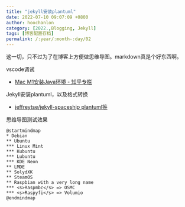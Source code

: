 ```yaml
---
title: "jekyll安装plantuml"
date: 2022-07-10 09:07:09 +0800
author: hoochanlon
category: [2022.,Blogging, Jekyll]
tags: [博客配置存档]
permalink: /:year/:month-:day/02
---
```


这一切，只不过为了在博客上方便做思维导图。markdown真是个好东西啊。 

<!-- more -->

vscode调试

* [Mac M1安装Java环境 - 知乎专栏](https://zhuanlan.zhihu.com/p/458932205)

Jekyll安装plantuml，以及格式转换

* [jeffreytse/jekyll-spaceship plantuml等](https://github.com/jeffreytse/jekyll-spaceship)

思维导图测试效果

```plantuml!
@startmindmap
* Debian
** Ubuntu
*** Linux Mint
*** Kubuntu
*** Lubuntu
*** KDE Neon
** LMDE
** SolydXK
** SteamOS
** Raspbian with a very long name
*** <s>Raspmbc</s> => OSMC
*** <s>Raspyfi</s> => Volumio
@endmindmap
```